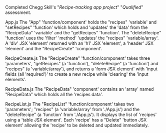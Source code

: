 Completed Chegg Skill's "_Recipe-tracking app project_" "_Qualified_" assessment.

App.js
The "App" 'function/component' holds the "recipes" 'variable' and "setRecipes" 
'function' which holds and 'updates' the 'data' from the "RecipeData" 'variable' 
and the "getRecipes" 'function'. The "deleteRecipe" 'function' uses the 'filter' 
'method' 'updates' the "recipes" 'variable/array'. A 'div' JSX 'element' returned 
with an 'h1' JSX 'element', a 'header' JSX 'element' and the "RecipeCreate" 
'component'.

RecipeCreate.js
The "RecipeCreate" 'function/component' takes three 'parameters', "getRecipes" 
(a 'function'), "deleteRecipe" (a 'function') and "recipes" (a 'variable/array'), 
and returns a 'form JSX element' with 'input fields (all 'required')' to create a 
new recipe while 'clearing' the 'input elements'. 

RecipeData.js
The "RecipeData" 'component' contains an 'array' named "RecipeData" which holds all 
the 'recipes data'.

RecipeList.js
The "RecipeList" 'function/component' takes two 'parameters'; "recipes" (a 
'variable/array' from './App.js') and the "deleteRecipe" (a 'function' from 
'./App.js'). It displays the list of 'recipes' using a 'table JSX element'. 
Each 'recipe' has a "Delete" 'button JSX element' allowing the 'recipe' to be 
deleted and updated immediately. 